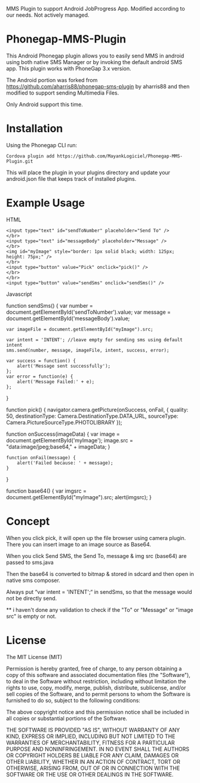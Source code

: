 MMS Plugin to support Android JobProgress App. Modified according to our needs. Not actively managed.


Phonegap-MMS-Plugin
=====================

This Android Phonegap plugin allows you to easily send MMS in android using both native SMS Manager or by invoking the default android SMS app. This plugin works with PhoneGap 3.x version.

The Android portion was forked from https://github.com/aharris88/phonegap-sms-plugin by aharris88
and then modified to support sending Multimedia Files.

Only Android support this time.

Installation
=================

Using the Phonegap CLI run:

    Cordova plugin add https://github.com/MayankLogiciel/Phonegap-MMS-Plugin.git

This will place the plugin in your plugins directory and update your android.json file that keeps track of installed plugins.


Example Usage
=================

HTML

    <input type="text" id="sendToNumber" placeholder="Send To" />
	</br>
	<input type="text" id="messageBody" placeholder="Message" />
	</br>
	<img id="myImage" style="border: 1px solid black; width: 125px; height: 75px;" />
	</br>
	<input type="button" value="Pick" onclick="pick()" />
	</br>
	</br>
	<input type="button" value="sendSms" onclick="sendSms()" />

Javascript

    
function sendSms() {
	var number = document.getElementById('sendToNumber').value;
	var message = document.getElementById('messageBody').value;

	var imageFile = document.getElementById("myImage").src;

	var intent = 'INTENT'; //leave empty for sending sms using default intent       
	sms.send(number, message, imageFile, intent, success, error);

	var success = function() {
		alert('Message sent successfully');
	};
	var error = function(e) {
		alert('Message Failed:' + e);
	};
}

function pick() {
	navigator.camera.getPicture(onSuccess, onFail, {
		quality: 50,
		destinationType: Camera.DestinationType.DATA_URL,
		sourceType: Camera.PictureSourceType.PHOTOLIBRARY
	});
	
function onSuccess(imageData) {
	var image = document.getElementById('myImage');
	image.src = "data:image/jpeg;base64," + imageData;
}

	function onFail(message) {
		alert('Failed because: ' + message);
	}
}

function base64() {
	var imgsrc = document.getElementById("myImage").src;
	alert(imgsrc);
}

Concept
=================
When you click pick, it will open up the file browser using camera plugin.
There you can insert image to an image source as Base64.

When you click Send SMS, the Send To, message & img src (base64) are passed to sms.java

Then the base64 is converted to bitmap & stored in sdcard and then open in native sms composer.

Always put “var intent = 'INTENT';“ in sendSms, so that the message would not be directly send.

** i haven't done any validation to check if the "To" or "Message" or "image src" is empty or not. 


License
=================

The MIT License (MIT)

Permission is hereby granted, free of charge, to any person obtaining a copy of
this software and associated documentation files (the "Software"), to deal in
the Software without restriction, including without limitation the rights to
use, copy, modify, merge, publish, distribute, sublicense, and/or sell copies of
the Software, and to permit persons to whom the Software is furnished to do so,
subject to the following conditions:

The above copyright notice and this permission notice shall be included in all
copies or substantial portions of the Software.

THE SOFTWARE IS PROVIDED "AS IS", WITHOUT WARRANTY OF ANY KIND, EXPRESS OR
IMPLIED, INCLUDING BUT NOT LIMITED TO THE WARRANTIES OF MERCHANTABILITY, FITNESS
FOR A PARTICULAR PURPOSE AND NONINFRINGEMENT. IN NO EVENT SHALL THE AUTHORS OR
COPYRIGHT HOLDERS BE LIABLE FOR ANY CLAIM, DAMAGES OR OTHER LIABILITY, WHETHER
IN AN ACTION OF CONTRACT, TORT OR OTHERWISE, ARISING FROM, OUT OF OR IN
CONNECTION WITH THE SOFTWARE OR THE USE OR OTHER DEALINGS IN THE SOFTWARE.
